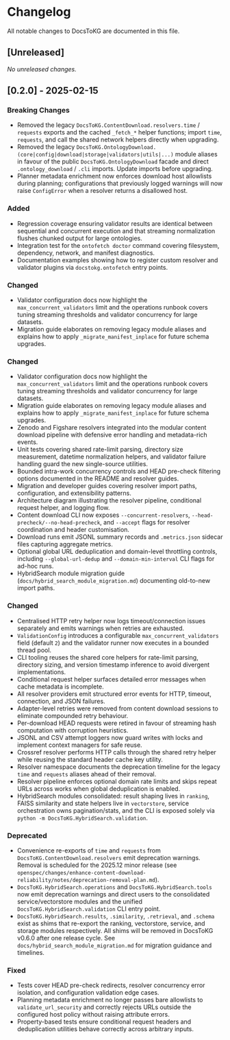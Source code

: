 # Changelog

All notable changes to DocsToKG are documented in this file.

## [Unreleased]

_No unreleased changes._

## [0.2.0] - 2025-02-15

### Breaking Changes
- Removed the legacy ``DocsToKG.ContentDownload.resolvers.time`` / ``requests``
  exports and the cached ``_fetch_*`` helper functions; import ``time``,
  ``requests``, and call the shared network helpers directly when upgrading.
- Removed the legacy ``DocsToKG.OntologyDownload.(core|config|download|storage|validators|utils|...)`` module aliases in favour of the public ``DocsToKG.OntologyDownload`` facade and direct ``.ontology_download`` / ``.cli`` imports. Update imports before upgrading.
- Planner metadata enrichment now enforces download host allowlists during planning; configurations that previously logged warnings will now raise ``ConfigError`` when a resolver returns a disallowed host.

### Added
- Regression coverage ensuring validator results are identical between sequential
  and concurrent execution and that streaming normalization flushes chunked
  output for large ontologies.
- Integration test for the ``ontofetch doctor`` command covering filesystem,
  dependency, network, and manifest diagnostics.
- Documentation examples showing how to register custom resolver and validator
  plugins via ``docstokg.ontofetch`` entry points.

### Changed
- Validator configuration docs now highlight the ``max_concurrent_validators``
  limit and the operations runbook covers tuning streaming thresholds and
  validator concurrency for large datasets.
- Migration guide elaborates on removing legacy module aliases and explains how
  to apply ``_migrate_manifest_inplace`` for future schema upgrades.

### Changed
- Validator configuration docs now highlight the ``max_concurrent_validators``
  limit and the operations runbook covers tuning streaming thresholds and
  validator concurrency for large datasets.
- Migration guide elaborates on removing legacy module aliases and explains how
  to apply ``_migrate_manifest_inplace`` for future schema upgrades.
- Zenodo and Figshare resolvers integrated into the modular content download pipeline with defensive error handling and metadata-rich events.
- Unit tests covering shared rate-limit parsing, directory size measurement, datetime normalization helpers, and validator failure handling guard the new single-source utilities.
- Bounded intra-work concurrency controls and HEAD pre-check filtering options documented in the README and resolver guides.
- Migration and developer guides covering resolver import paths, configuration, and extensibility patterns.
- Architecture diagram illustrating the resolver pipeline, conditional request helper, and logging flow.
- Content download CLI now exposes `--concurrent-resolvers`, `--head-precheck/--no-head-precheck`,
  and `--accept` flags for resolver coordination and header customisation.
- Download runs emit JSONL summary records and `.metrics.json` sidecar files capturing aggregate metrics.
- Optional global URL deduplication and domain-level throttling controls, including
  `--global-url-dedup` and `--domain-min-interval` CLI flags for ad-hoc runs.
- HybridSearch module migration guide (`docs/hybrid_search_module_migration.md`) documenting old-to-new import paths.

### Changed
- Centralised HTTP retry helper now logs timeout/connection issues separately and emits warnings when retries are exhausted.
- ``ValidationConfig`` introduces a configurable ``max_concurrent_validators`` field (default ``2``) and the validator runner now executes in a bounded thread pool.
- CLI tooling reuses the shared core helpers for rate-limit parsing, directory sizing, and version timestamp inference to avoid divergent implementations.
- Conditional request helper surfaces detailed error messages when cache metadata is incomplete.
- All resolver providers emit structured error events for HTTP, timeout, connection, and JSON failures.
- Adapter-level retries were removed from content download sessions to eliminate compounded retry behaviour.
- Per-download HEAD requests were retired in favour of streaming hash computation with corruption heuristics.
- JSONL and CSV attempt loggers now guard writes with locks and implement context managers for safe reuse.
- Crossref resolver performs HTTP calls through the shared retry helper while reusing the standard header cache key utility.
- Resolver namespace documents the deprecation timeline for the legacy ``time`` and ``requests`` aliases ahead of their removal.
- Resolver pipeline enforces optional domain rate limits and skips repeat URLs across works when
  global deduplication is enabled.
- HybridSearch modules consolidated: result shaping lives in `ranking`, FAISS similarity and state
  helpers live in `vectorstore`, service orchestration owns pagination/stats, and the CLI is exposed
  solely via `python -m DocsToKG.HybridSearch.validation`.

### Deprecated
- Convenience re-exports of ``time`` and ``requests`` from
  ``DocsToKG.ContentDownload.resolvers`` emit deprecation warnings. Removal is
  scheduled for the 2025.12 minor release (see
  `openspec/changes/enhance-content-download-reliability/notes/deprecation-removal-plan.md`).
- ``DocsToKG.HybridSearch.operations`` and ``DocsToKG.HybridSearch.tools`` now emit
  deprecation warnings and direct users to the consolidated service/vectorstore
  modules and the unified ``DocsToKG.HybridSearch.validation`` CLI entry point.
- ``DocsToKG.HybridSearch.results``, ``.similarity``, ``.retrieval``, and ``.schema``
  exist as shims that re-export the ranking, vectorstore, service, and storage modules
  respectively. All shims will be removed in DocsToKG v0.6.0 after one release cycle.
  See `docs/hybrid_search_module_migration.md` for migration guidance and timelines.

### Fixed
- Tests cover HEAD pre-check redirects, resolver concurrency error isolation, and configuration validation edge cases.
- Planning metadata enrichment no longer passes bare allowlists to ``validate_url_security`` and correctly rejects URLs outside the configured host policy without raising attribute errors.
- Property-based tests ensure conditional request headers and deduplication utilities behave correctly across arbitrary inputs.
